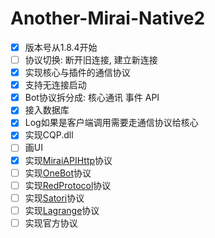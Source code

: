# Another-Mirai-Native2

- [x] 版本号从1.8.4开始
- [ ] 协议切换: 断开旧连接, 建立新连接
- [x] 实现核心与插件的通信协议
- [x] 支持无连接启动
- [x] Bot协议拆分成: 核心通讯 事件 API
- [x] 接入数据库
- [x] Log如果是客户端调用需要走通信协议给核心
- [x] 实现CQP.dll
- [ ] 画UI
- [x] 实现[MiraiAPIHttp](https://github.com/project-mirai/mirai-api-http)协议
- [ ] 实现[OneBot](https://github.com/botuniverse/onebot-11)协议
- [ ] 实现[RedProtocol](https://github.com/nonebot/adapter-red/blob/main/nonebot/adapters/red/adapter.py)协议
- [ ] 实现[Satori](https://satori.js.org/zh-CN/introduction.html)协议
- [ ] 实现[Lagrange](https://github.com/Linwenxuan05/Lagrange.Core)协议
- [ ] 实现官方协议
